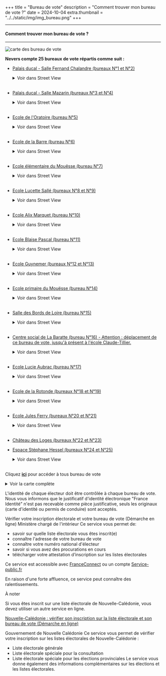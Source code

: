 +++
title = "Bureau de vote"
description = "Comment trouver mon bureau de vote ?"
date = 2024-10-04
extra.thumbnail = "../../static/img/img_bureau.png"
+++
-- --

#### Comment trouver mon bureau de vote ?

-- --

![carte des bureau de vote](/img/img_bureau.png "carte des bureau de vote")

**Nevers compte 25 bureaux de vote répartis comme suit :**

- [Palais ducal - Salle Fernand Chalandre (bureaux N°1 et N°2)](https://maps.app.goo.gl/9ea7Rz1hL8vavVNk9 "Palais ducal - Salle Fernand Chalandre (bureaux N°1 et N°2)")
    <details>
    <summary>Voir dans Street View</summary>
    <iframe src="https://www.google.com/maps/embed?pb=!4v1728377155521!6m8!1m7!1sgy52LMkzlfs6UEX_E0SPqA!2m2!1d46.98773325128888!2d3.158900049626267!3f339.3804840664259!4f0.08391371112836055!5f1.1924812503605782" width="450" height="300" style="border:0;" allowfullscreen="" loading="lazy" referrerpolicy="no-referrer-when-downgrade" ></iframe>
    </details><br>

- [Palais ducal - Salle Mazarin (bureaux N°3 et N°4)](https://maps.app.goo.gl/9ea7Rz1hL8vavVNk9 "Palais ducal - Salle Mazarin (bureaux N°3 et N°4)")
    <details>
    <summary>Voir dans Street View</summary>
    <iframe src="https://www.google.com/maps/embed?pb=!4v1728377155521!6m8!1m7!1sgy52LMkzlfs6UEX_E0SPqA!2m2!1d46.98773325128888!2d3.158900049626267!3f339.3804840664259!4f0.08391371112836055!5f1.1924812503605782" width="450" height="300" style="border:0;" allowfullscreen="" loading="lazy" referrerpolicy="no-referrer-when-downgrade"></iframe>
    </details><br>

- [Ecole de l'Oratoire (bureau N°5)](https://www.google.com/maps?cid=5900549364921381181 "Ecole de l'Oratoire (bureau N°5)")
    <details>
    <summary>Voir dans Street View</summary>
    <iframe src="https://www.google.com/maps/embed?pb=!4v1728379543315!6m8!1m7!1slKXhfq1ZrWeREgo3HJfYnQ!2m2!1d46.98758929750874!2d3.160120347916781!3f187.56770860523133!4f7.441537350591531!5f0.4000000000000002" width="600" height="450" style="border:0;" allowfullscreen="" loading="lazy" referrerpolicy="no-referrer-when-downgrade"></iframe>
    </details><br>

- [Ecole de la Barre (bureau N°6)](https://www.google.com/maps?cid=8526963995782554458 "Ecole de la Barre (bureau N°6)")
    <details>
    <summary>Voir dans Street View</summary>
    <iframe src="https://www.google.com/maps/embed?pb=!4v1728379664223!6m8!1m7!1sfcLODZNs3s8NkKf_BsY3ng!2m2!1d46.99326544794373!2d3.16669670675162!3f214.9932285859102!4f-10.236183277712172!5f0.7820865974627469" width="600" height="450" style="border:0;" allowfullscreen="" loading="lazy" referrerpolicy="no-referrer-when-downgrade"></iframe>
    </details><br>

- [Ecole élémentaire du Mouësse (bureau N°7)](https://www.google.com/maps?cid=14112143054501150469 "Ecole élémentaire du Mouësse (bureau N°7)")
    <details>
    <summary>Voir dans Street View</summary>
    <iframe src="https://www.google.com/maps/embed?pb=!4v1728379767661!6m8!1m7!1sJLTSXUK_80qil5k1PqZZpQ!2m2!1d46.98823121412338!2d3.174916699776939!3f275.0370710027179!4f-4.091914301639832!5f0.40145265277953096" width="600" height="450" style="border:0;" allowfullscreen="" loading="lazy" referrerpolicy="no-referrer-when-downgrade"></iframe>
    </details><br>

- [Ecole Lucette Sallé (bureaux N°8 et N°9)](https://www.google.com/maps?cid=6644164244162569628 "Ecole Lucette Sallé (bureaux N°8 et N°9)")
    <details>
    <summary>Voir dans Street View</summary>
    <iframe src="https://www.google.com/maps/embed?pb=!4v1728379841647!6m8!1m7!1sJAH56DE5YIRKTCtss0jD9w!2m2!1d46.99548927735914!2d3.155858994872419!3f295.2897698097254!4f1.0705109838506814!5f0.7820865974627469" width="600" height="450" style="border:0;" allowfullscreen="" loading="lazy" referrerpolicy="no-referrer-when-downgrade"></iframe>
    </details><br>

- [Ecole Alix Marquet (bureau N°10)](https://www.google.com/maps?cid=12608324933365365905 "Ecole Alix Marquet (bureau N°10)")
    <details>
    <summary>Voir dans Street View</summary>
    <iframe src="https://www.google.com/maps/embed?pb=!4v1728379893511!6m8!1m7!1s7cY-dLv3rt3tPt8gGxUchw!2m2!1d47.00319517590182!2d3.150322237895133!3f29.621277631268985!4f-2.7377684792421064!5f0.7820865974627469" width="600" height="450" style="border:0;" allowfullscreen="" loading="lazy" referrerpolicy="no-referrer-when-downgrade"></iframe>
    </details><br>

- [Ecole Blaise Pascal (bureau N°11)](https://www.google.com/maps?cid=687792264438732976 "Ecole Blaise Pascal (bureau N°11)")
    <details>
    <summary>Voir dans Street View</summary>
   <iframe src="https://www.google.com/maps/embed?pb=!4v1728379955208!6m8!1m7!1skYXdsWsd0h_I3wo2aZxyZA!2m2!1d46.99893643777651!2d3.160045476652754!3f20.121230614237!4f-0.3954445866354348!5f0.4000000000000002" width="600" height="450" style="border:0;" allowfullscreen="" loading="lazy" referrerpolicy="no-referrer-when-downgrade"></iframe>
    </details><br>

- [Ecole Guynemer (bureaux N°12 et N°13)](https://www.google.com/maps?cid=8902380687520596842 "Ecole Guynemer (bureaux N°12 et N°13)")
    <details>
    <summary>Voir dans Street View</summary>
    <iframe src="https://www.google.com/maps/embed?pb=!4v1728380205044!6m8!1m7!1sqTkpP6q8DZGHKCDTn1vomw!2m2!1d47.00114533158438!2d3.162214794718441!3f5.122320212267963!4f-4.187179050677315!5f0.5416972849989472" width="600" height="450" style="border:0;" allowfullscreen="" loading="lazy" referrerpolicy="no-referrer-when-downgrade"></iframe>
    </details><br>

- [Ecole primaire du Mouësse (bureau N°14)](https://www.google.com/maps?cid=14112143054501150469 "Ecole primaire du Mouësse (bureau N°14)")
    <details>
    <summary>Voir dans Street View</summary>
    <iframe src="https://www.google.com/maps/embed?pb=!4v1728380271048!6m8!1m7!1sJLTSXUK_80qil5k1PqZZpQ!2m2!1d46.98823121412338!2d3.174916699776939!3f278.0571823075053!4f-3.2876644766654834!5f0.4000000000000002" width="600" height="450" style="border:0;" allowfullscreen="" loading="lazy" referrerpolicy="no-referrer-when-downgrade"></iframe>
    </details><br>

- [Salle des Bords de Loire (bureau N°15)](https://www.google.com/maps?cid=14778878091029007172 "Salle des Bords de Loire (bureau N°15)")
    <details>
    <summary>Voir dans Street View</summary>
    <iframe src="https://www.google.com/maps/embed?pb=!4v1728380353470!6m8!1m7!1s23PsOZlX6iis4NCkJ4MY6g!2m2!1d46.98562423115181!2d3.175773740792583!3f68.86458978897018!4f-3.638633081649843!5f0.7820865974627469" width="600" height="450" style="border:0;" allowfullscreen="" loading="lazy" referrerpolicy="no-referrer-when-downgrade"></iframe>
    </details><br>

- [Centre social de La Baratte (bureau N°16) - Attention : déplacement de ce bureau de vote, jusqu'à présent à l'école Claude-Tillier.](https://www.google.com/maps?cid=17967370767832606053 "Centre social de La Baratte (bureau N°16) - Attention : déplacement de ce bureau de vote, jusqu'à présent à l'école Claude-Tillier.")
    <details>
    <summary>Voir dans Street View</summary>
    <iframe src="https://www.google.com/maps/embed?pb=!4v1728387346840!6m8!1m7!1skL2UzFmKA5aO1lNXIJNiYg!2m2!1d46.98370668641051!2d3.188526470137986!3f268.01774915130017!4f-4.703180096735295!5f0.4000000000000002" width="600" height="450" style="border:0;" allowfullscreen="" loading="lazy" referrerpolicy="no-referrer-when-downgrade"></iframe>
    </details><br>

- [Ecole Lucie Aubrac (bureau N°17)](https://www.google.com/maps?cid=6032931808001811301 "Ecole Lucie Aubrac (bureau N°17)")
    <details>
    <summary>Voir dans Street View</summary>
    <iframe src="https://www.google.com/maps/embed?pb=!4v1728387693018!6m8!1m7!1sLpJjfa6er5K4pTYwYEu1-w!2m2!1d46.98086938137563!2d3.188198771208122!3f29.83759745265049!4f7.111836660485835!5f1.4120138145039594" width="600" height="450" style="border:0;" allowfullscreen="" loading="lazy" referrerpolicy="no-referrer-when-downgrade"></iframe>
    </details><br>

- [Ecole de la Rotonde (bureaux N°18 et N°19)](https://www.google.com/maps?cid=15288841166374120305 "Ecole de la Rotonde (bureaux N°18 et N°19)")
    <details>
    <summary>Voir dans Street View</summary>
    <iframe src="https://www.google.com/maps/embed?pb=!4v1728387760930!6m8!1m7!1s023iA9O-K4EIbKUK_fF7Tg!2m2!1d46.98941993020938!2d3.146535883540693!3f148.61248406845294!4f6.655897509868154!5f0.4000000000000002" width="600" height="450" style="border:0;" allowfullscreen="" loading="lazy" referrerpolicy="no-referrer-when-downgrade"></iframe>
    </details><br>

- [Ecole Jules Ferry (bureaux N°20 et N°21)](https://www.google.com/maps?cid=2614355036142834722 "Ecole Jules Ferry (bureaux N°20 et N°21)")
    <details>
    <summary>Voir dans Street View</summary>
    <iframe src="https://www.google.com/maps/embed?pb=!4v1728387856683!6m8!1m7!1sy4pcFRK7sc1hK86VmFkHyQ!2m2!1d46.98954681775385!2d3.13483589581723!3f193.5565783499167!4f1.165538496523979!5f0.4000000000000002" width="600" height="450" style="border:0;" allowfullscreen="" loading="lazy" referrerpolicy="no-referrer-when-downgrade"></iframe>
    </details><br>

- [Château des Loges (bureaux N°22 et N°23)](https://www.google.com/maps?cid=11507999786364046498 "Château des Loges (bureaux N°22 et N°23)")<br>

- [Espace Stéphane Hessel (bureaux N°24 et N°25)](https://www.google.com/maps?cid=11024088104694821404 "Espace Stéphane Hessel (bureaux N°24 et N°25)")
    <details>
    <summary>Voir dans Street View</summary>
    <iframe src="https://www.google.com/maps/embed?pb=!4v1728388410819!6m8!1m7!1s893VQnjKDsb5LBvIWLSOdg!2m2!1d46.99364618875253!2d3.125700494323484!3f165.91553233887123!4f-0.7322324794334918!5f1.7192095488778532" width="450" height="300" style="border:0;" allowfullscreen="" loading="lazy" referrerpolicy="no-referrer-when-downgrade"></iframe>
    </details><br>

Cliquez [**ici**](https://www.google.com/maps/d/edit?mid=1rH6pcgI0HDf2BpOAWfWaYN4V56CCss0&usp=sharing "lien vers tous les bureau de vote sur google maps") pour accéder à tous bureau de vote

<details>
    <summary>Voir la carte complète</summary>
    <div><iframe src="https://www.google.com/maps/d/embed?mid=1rH6pcgI0HDf2BpOAWfWaYN4V56CCss0&hl=fr&ehbc=2E312F" width="450" height="300"></iframe></div>
</details>

L'identité de chaque électeur doit être contrôlée à chaque bureau de vote. Nous vous informons que le justificatif d'identité électronique "France Identité" n'est pas recevable comme pièce justificative, seuls les originaux (carte d'identité ou permis de conduire) sont acceptés.

Vérifier votre inscription électorale et votre bureau de vote (Démarche en ligne)
Ministère chargé de l'intérieur
Ce service vous permet de:

- savoir sur quelle liste électorale vous êtes inscrit(e)
- connaître l'adresse de votre bureau de vote
- connaître votre numéro national d'électeur
- savoir si vous avez des procurations en cours
- télécharger votre attestation d’inscription sur les listes électorales

Ce service est accessible avec
[FranceConnect](https://app.franceconnect.gouv.fr/api/v1/authorize?scope=openid+identite_pivot+email&state=GU19vQVXHRV3LA0hzyitHmJvPhDB_0FdPXhnVH0MhaQ.Ajp6u0STG4w.aBQToQW0T66P9rFeLoXcsw&response_type=code&client_id=b655db4d48ad1ef4a287c84bf05364726e55cc68aadd3579fb469c971490ca73&redirect_uri=https%3A%2F%2Fauth.service-public.fr%2Frealms%2Fservice-public%2Fbroker%2Ffranceconnect-particulier%2Fendpoint&acr_values=eidas1&nonce=FB4A4F0FDA970E8D926E3BA65BFF7211242C244510140C8BF7D835B7696178AA "site FranceConnect") ou un compte [Service-public.fr](https://auth.service-public.fr/realms/service-public/protocol/openid-connect/auth?response_type=code&client_id=spclient&scope=address%20phone%20openid%20profile%20email&state=Id3el8fvkLpcUOc17iYde_QIddHIXI8rG7g6eIorYmw%3D&redirect_uri=https://www.service-public.fr/openid_connect_login&nonce=NpEPY56PT0PhJi3S3Kcpg5q_x6Pd9YRfLaqNjQJOX1E "Service-public.fr")

En raison d'une forte affluence, ce service peut connaître des ralentissements.

À noter

Si vous êtes inscrit sur une liste électorale de Nouvelle-Calédonie, vous devez utiliser un autre service en ligne.

[Nouvelle-Calédonie : vérifier son inscription sur la liste électorale et son bureau de vote (Démarche en ligne)](https://www.service-public.fr/particuliers/vosdroits/R63206 "lien vérifier son inscription")

Gouvernement de Nouvelle Calédonie
Ce service vous permet de vérifier votre inscription sur les listes électorales de Nouvelle-Calédonie :

- Liste électorale générale
- Liste électorale spéciale pour la consultation
- Liste électorale spéciale pour les élections provinciales
Le service vous donne également des informations complémentaires sur les élections et les listes électorales.
